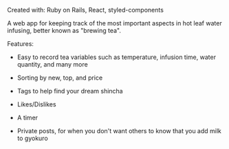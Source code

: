 Created with: Ruby on Rails, React, styled-components

A web app for keeping track of the most important aspects in hot leaf water infusing, better known as "brewing tea".

Features:

- Easy to record tea variables such as temperature, infusion time, water quantity, and many more

- Sorting by new, top, and price

- Tags to help find your dream shincha

- Likes/Dislikes

- A timer

- Private posts, for when you don't want others to know that you add milk to gyokuro

